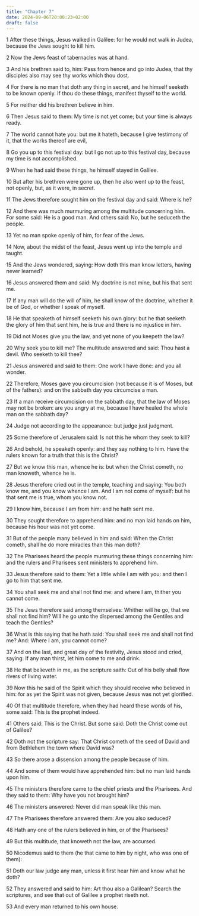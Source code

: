 ```yaml
---
title: "Chapter 7"
date: 2024-09-06T20:00:23+02:00
draft: false
---
```



1 After these things, Jesus walked in Galilee: for he would not walk in Judea, because the Jews sought to kill him.

2 Now the Jews feast of tabernacles was at hand.

3 And his brethren said to, him: Pass from hence and go into Judea, that thy disciples also may see thy works which thou dost.

4 For there is no man that doth any thing in secret, and he himself seeketh to be known openly. If thou do these things, manifest thyself to the world.

5 For neither did his brethren believe in him.

6 Then Jesus said to them: My time is not yet come; but your time is always ready.

7 The world cannot hate you: but me it hateth, because I give testimony of it, that the works thereof are evil,

8 Go you up to this festival day: but I go not up to this festival day, because my time is not accomplished.

9 When he had said these things, he himself stayed in Galilee.

10 But after his brethren were gone up, then he also went up to the feast, not openly, but, as it were, in secret.

11 The Jews therefore sought him on the festival day and said: Where is he?

12 And there was much murmuring among the multitude concerning him. For some said: He is a good man. And others said: No, but he seduceth the people.

13 Yet no man spoke openly of him, for fear of the Jews.

14 Now, about the midst of the feast, Jesus went up into the temple and taught.

15 And the Jews wondered, saying: How doth this man know letters, having never learned?

16 Jesus answered them and said: My doctrine is not mine, but his that sent me.

17 If any man will do the will of him, he shall know of the doctrine, whether it be of God, or whether I speak of myself.

18 He that speaketh of himself seeketh his own glory: but he that seeketh the glory of him that sent him, he is true and there is no injustice in him.

19 Did not Moses give you the law, and yet none of you keepeth the law?

20 Why seek you to kill me? The multitude answered and said: Thou hast a devil. Who seeketh to kill thee?

21 Jesus answered and said to them: One work I have done: and you all wonder.

22 Therefore, Moses gave you circumcision (not because it is of Moses, but of the fathers): and on the sabbath day you circumcise a man.

23 If a man receive circumcision on the sabbath day, that the law of Moses may not be broken: are you angry at me, because I have healed the whole man on the sabbath day?

24 Judge not according to the appearance: but judge just judgment.

25 Some therefore of Jerusalem said: Is not this he whom they seek to kill?

26 And behold, he speaketh openly: and they say nothing to him. Have the rulers known for a truth that this is the Christ?

27 But we know this man, whence he is: but when the Christ cometh, no man knoweth, whence he is.

28 Jesus therefore cried out in the temple, teaching and saying: You both know me, and you know whence I am. And I am not come of myself: but he that sent me is true, whom you know not.

29 I know him, because I am from him: and he hath sent me.

30 They sought therefore to apprehend him: and no man laid hands on him, because his hour was not yet come.

31 But of the people many believed in him and said: When the Christ cometh, shall he do more miracles than this man doth?

32 The Pharisees heard the people murmuring these things concerning him: and the rulers and Pharisees sent ministers to apprehend him.

33 Jesus therefore said to them: Yet a little while I am with you: and then I go to him that sent me.

34 You shall seek me and shall not find me: and where I am, thither you cannot come.

35 The Jews therefore said among themselves: Whither will he go, that we shall not find him? Will he go unto the dispersed among the Gentiles and teach the Gentiles?

36 What is this saying that he hath said: You shall seek me and shall not find me? And: Where I am, you cannot come?

37 And on the last, and great day of the festivity, Jesus stood and cried, saying: If any man thirst, let him come to me and drink.

38 He that believeth in me, as the scripture saith: Out of his belly shall flow rivers of living water.

39 Now this he said of the Spirit which they should receive who believed in him: for as yet the Spirit was not given, because Jesus was not yet glorified.

40 Of that multitude therefore, when they had heard these words of his, some said: This is the prophet indeed.

41 Others said: This is the Christ. But some said: Doth the Christ come out of Galilee?

42 Doth not the scripture say: That Christ cometh of the seed of David and from Bethlehem the town where David was?

43 So there arose a dissension among the people because of him.

44 And some of them would have apprehended him: but no man laid hands upon him.

45 The ministers therefore came to the chief priests and the Pharisees. And they said to them: Why have you not brought him?

46 The ministers answered: Never did man speak like this man.

47 The Pharisees therefore answered them: Are you also seduced?

48 Hath any one of the rulers believed in him, or of the Pharisees?

49 But this multitude, that knoweth not the law, are accursed.

50 Nicodemus said to them (he that came to him by night, who was one of them):

51 Doth our law judge any man, unless it first hear him and know what he doth?

52 They answered and said to him: Art thou also a Galilean? Search the scriptures, and see that out of Galilee a prophet riseth not.

53 And every man returned to his own house.

